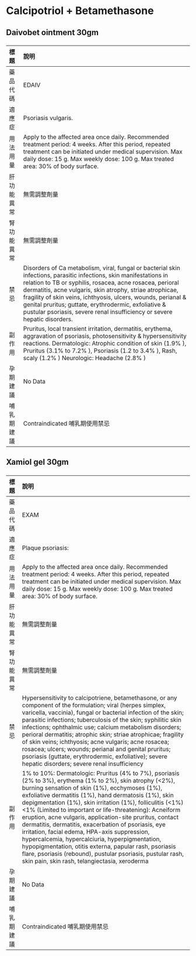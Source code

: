 # Calcipotriol + Betamethasone

## Daivobet ointment 30gm

##### 

| 標題       | 說明                                                                                                                                                                                                                                                                                                                                                                                                                                             |
|:-----------|:-------------------------------------------------------------------------------------------------------------------------------------------------------------------------------------------------------------------------------------------------------------------------------------------------------------------------------------------------------------------------------------------------------------------------------------------------|
| 藥品代碼   | EDAIV                                                                                                                                                                                                                                                                                                                                                                                                                                            |
| 適應症     | Psoriasis vulgaris.                                                                                                                                                                                                                                                                                                                                                                                                                              |
| 用法用量   | Apply to the affected area once daily. Recommended treatment period: 4 weeks. After this period, repeated treatment can be initiated under medical supervision. Max daily dose: 15 g. Max weekly dose: 100 g. Max treated area: 30% of body surface.                                                                                                                                                                                             |
| 肝功能異常 | 無需調整劑量                                                                                                                                                                                                                                                                                                                                                                                                                                     |
| 腎功能異常 | 無需調整劑量                                                                                                                                                                                                                                                                                                                                                                                                                                     |
| 禁忌       | Disorders of Ca metabolism, viral, fungal or bacterial skin infections, parasitic infections, skin manifestations in relation to TB or syphilis, rosacea, acne rosacea, perioral dermatitis, acne vulgaris, skin atrophy, striae atrophicae, fragility of skin veins, ichthyosis, ulcers, wounds, perianal & genital pruritus; guttate, erythrodermic, exfoliative & pustular psoriasis, severe renal insufficiency or severe hepatic disorders. |
| 副作用     | Pruritus, local transient irritation, dermatitis, erythema, aggravation of psoriasis, photosensitivity & hypersensitivity reactions. Dermatologic: Atrophic condition of skin (1.9% ), Pruritus (3.1% to 7.2% ), Psoriasis (1.2 to 3.4% ), Rash, scaly (1.2% ) Neurologic: Headache (2.8% )                                                                                                                                                      |
| 孕期建議   | No Data                                                                                                                                                                                                                                                                                                                                                                                                                                          |
| 哺乳期建議 | Contraindicated 哺乳期使用禁忌                                                                                                                                                                                                                                                                                                                                                                                                                   |

## Xamiol gel 30gm

##### 

| 標題       | 說明                                                                                                                                                                                                                                                                                                                                                                                                                                                                                                                                                                                                                                                                                                                                        |
|:-----------|:--------------------------------------------------------------------------------------------------------------------------------------------------------------------------------------------------------------------------------------------------------------------------------------------------------------------------------------------------------------------------------------------------------------------------------------------------------------------------------------------------------------------------------------------------------------------------------------------------------------------------------------------------------------------------------------------------------------------------------------------|
| 藥品代碼   | EXAM                                                                                                                                                                                                                                                                                                                                                                                                                                                                                                                                                                                                                                                                                                                                        |
| 適應症     | Plaque psoriasis:                                                                                                                                                                                                                                                                                                                                                                                                                                                                                                                                                                                                                                                                                                                           |
| 用法用量   | Apply to the affected area once daily. Recommended treatment period: 4 weeks. After this period, repeated treatment can be initiated under medical supervision. Max daily dose: 15 g. Max weekly dose: 100 g. Max treated area: 30% of body surface.                                                                                                                                                                                                                                                                                                                                                                                                                                                                                        |
| 肝功能異常 | 無需調整劑量                                                                                                                                                                                                                                                                                                                                                                                                                                                                                                                                                                                                                                                                                                                                |
| 腎功能異常 | 無需調整劑量                                                                                                                                                                                                                                                                                                                                                                                                                                                                                                                                                                                                                                                                                                                                |
| 禁忌       | Hypersensitivity to calcipotriene, betamethasone, or any component of the formulation; viral (herpes simplex, varicella, vaccinia), fungal or bacterial infection of the skin; parasitic infections; tuberculosis of the skin; syphilitic skin infections; ophthalmic use; calcium metabolism disorders; perioral dermatitis; atrophic skin; striae atrophicae; fragility of skin veins; ichthyosis; acne vulgaris; acne rosacea; rosacea; ulcers; wounds; perianal and genital pruritus; psoriasis (guttate, erythrodermic, exfoliative); severe hepatic disorders; severe renal insufficiency                                                                                                                                             |
| 副作用     | 1% to 10%: Dermatologic: Pruritus (4% to 7%), psoriasis (2% to 3%), erythema (1% to 2%), skin atrophy (<2%), burning sensation of skin (1%), ecchymoses (1%), exfoliative dermatitis (1%), hand dermatosis (1%), skin depigmentation (1%), skin irritation (1%), folliculitis (<1%) <1% (Limited to important or life-threatening): Acneiform eruption, acne vulgaris, application-site pruritus, contact dermatitis, dermatitis, exacerbation of psoriasis, eye irritation, facial edema, HPA-axis suppression, hypercalcemia, hypercalciuria, hyperpigmentation, hypopigmentation, otitis externa, papular rash, psoriasis flare, psoriasis (rebound), pustular psoriasis, pustular rash, skin pain, skin rash, telangiectasia, xeroderma |
| 孕期建議   | No Data                                                                                                                                                                                                                                                                                                                                                                                                                                                                                                                                                                                                                                                                                                                                     |
| 哺乳期建議 | Contraindicated 哺乳期使用禁忌                                                                                                                                                                                                                                                                                                                                                                                                                                                                                                                                                                                                                                                                                                              |

